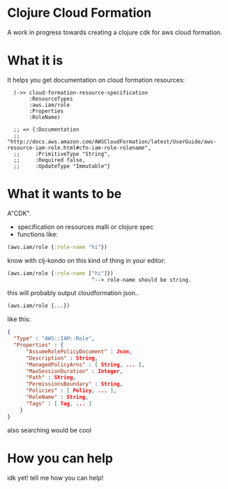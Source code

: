 # Clojure Cloud Formation

A work in progress towards creating a clojure cdk for aws cloud formation.

# What it is

It helps you get documentation on cloud formation resources:

```
  (->> cloud-formation-resource-specification
       :ResourceTypes
       :aws.iam/role
       :Properties
       :RoleName)

  ;; => {:Documentation
  ;;     "http://docs.aws.amazon.com/AWSCloudFormation/latest/UserGuide/aws-resource-iam-role.html#cfn-iam-role-rolename",
  ;;     :PrimitiveType "String",
  ;;     :Required false,
  ;;     :UpdateType "Immutable"}
```


# What it wants to be

A"CDK".

* specification on resources malli or clojure spec
* functions like:

```clojure
(aws.iam/role {:role-name "hi"})
```

know with clj-kondo on this kind of thing in your editor:

```clojure
(aws.iam/role {:role-name ["hi"]})
                           ^--> role-name should be string.
```

this will probably output cloudformation json..

```clojure
(aws.iam/role {...})
```

like this:

```json
{
  "Type" : "AWS::IAM::Role",
  "Properties" : {
      "AssumeRolePolicyDocument" : Json,
      "Description" : String,
      "ManagedPolicyArns" : [ String, ... ],
      "MaxSessionDuration" : Integer,
      "Path" : String,
      "PermissionsBoundary" : String,
      "Policies" : [ Policy, ... ],
      "RoleName" : String,
      "Tags" : [ Tag, ... ]
    }
}

```

also searching would be cool

# How you can help

idk yet! tell me how you can help!
